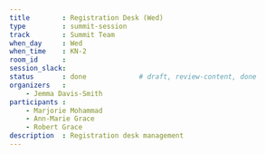 ```yaml
---
title        : Registration Desk (Wed)
type         : summit-session
track        : Summit Team
when_day     : Wed
when_time    : KN-2
room_id      : 
session_slack: 
status       : done             # draft, review-content, done
organizers   :
    - Jemma Davis-Smith
participants :
    - Marjorie Mohammad
    - Ann-Marie Grace
    - Robert Grace
description  : Registration desk management
---
```


